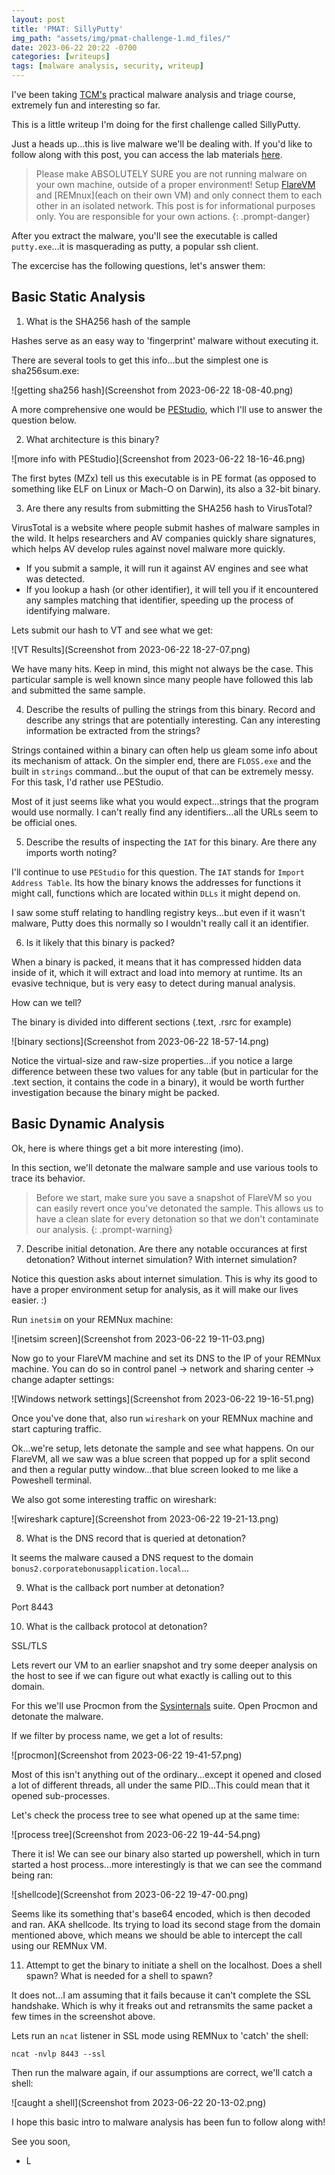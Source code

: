 ```yaml
---
layout: post
title: 'PMAT: SillyPutty'
img_path: "assets/img/pmat-challenge-1.md_files/"
date: 2023-06-22 20:22 -0700
categories: [writeups]
tags: [malware analysis, security, writeup]
---
```

I've been taking [TCM's](https://academy.tcm-sec.com/) practical malware analysis and triage course, extremely fun and interesting so far. 

This is a little writeup I'm doing for the first challenge called SillyPutty.

Just a heads up...this is live malware we'll be dealing with. If you'd like to follow along with this post, you can access the lab materials [here](https://github.com/HuskyHacks/PMAT-labs/).

> Please make ABSOLUTELY SURE you are not running malware on your own machine, outside of a proper environment! Setup [FlareVM](https://github.com/mandiant/flare-vm) and [REMnux](each on their own VM) and only connect them to each other in an isolated network. This post is for informational purposes only. You are responsible for your own actions.
{: .prompt-danger}

After you extract the malware, you'll see the executable is called `putty.exe`...it is masquerading as putty, a popular ssh client.

The excercise has the following questions, let's answer them:

## Basic Static Analysis

1. What is the SHA256 hash of the sample

Hashes serve as an easy way to 'fingerprint' malware without executing it.

There are several tools to get this info...but the simplest one is sha256sum.exe:

![getting sha256 hash](Screenshot from 2023-06-22 18-08-40.png)

A more comprehensive one would be [PEStudio](https://www.winitor.com/), which I'll use to answer the question below.

2. What architecture is this binary?

![more info with PEStudio](Screenshot from 2023-06-22 18-16-46.png)

The first bytes (MZx) tell us this executable is in PE format (as opposed to something like ELF on Linux or Mach-O on Darwin), its also a 32-bit binary. 

3. Are there any results from submitting the SHA256 hash to VirusTotal?

VirusTotal is a website where people submit hashes of malware samples in the wild. It helps researchers and AV companies quickly share signatures, which helps AV develop rules against novel malware more quickly.

* If you submit a sample, it will run it against AV engines and see what was detected. 
* If you lookup a hash (or other identifier), it will tell you if it encountered any samples matching that identifier, speeding up the process of identifying malware.

Lets submit our hash to VT and see what we get:

![VT Results](Screenshot from 2023-06-22 18-27-07.png)

We have many hits. Keep in mind, this might not always be the case. This particular sample is well known since many people have followed this lab and submitted the same sample.

4. Describe the results of pulling the strings from this binary. Record and describe any strings that are potentially interesting. Can any interesting information be extracted from the strings?

Strings contained within a binary can often help us gleam some info about its mechanism of attack. On the simpler end, there are `FLOSS.exe` and the built in `strings` command...but the ouput of that can be extremely messy. For this task, I'd rather use PEStudio.

Most of it just seems like what you would expect...strings that the program would use normally. I can't really find any identifiers...all the URLs seem to be official ones.

5. Describe the results of inspecting the `IAT` for this binary. Are there any imports worth noting?

I'll continue to use `PEStudio` for this question. The `IAT` stands for `Import Address Table`. Its how the binary knows the addresses for functions it might call, functions which are located within `DLLs` it might depend on.

I saw some stuff relating to handling registry keys...but even if it wasn't malware, Putty does this normally so I wouldn't really call it an identifier.

6. Is it likely that this binary is packed?

When a binary is packed, it means that it has compressed hidden data inside of it, which it will extract and load into memory at runtime. Its an evasive technique, but is very easy to detect during manual analysis.

How can we tell?

The binary is divided into different sections (.text, .rsrc for example)

![binary sections](Screenshot from 2023-06-22 18-57-14.png)

Notice the virtual-size and raw-size properties...if you notice a large difference between these two values for any table (but in particular for the .text section, it contains the code in a binary), it would be worth further investigation because the binary might be packed.

## Basic Dynamic Analysis

Ok, here is where things get a bit more interesting (imo).

In this section, we'll detonate the malware sample and use various tools to trace its behavior.

> Before we start, make sure you save a snapshot of FlareVM so you can easily revert once you've detonated the sample. This allows us to have a clean slate for every detonation so that we don't contaminate our analysis.
{: .prompt-warning}

7. Describe initial detonation. Are there any notable occurances at first detonation? Without internet simulation? With internet simulation?

Notice this question asks about internet simulation. This is why its good to have a proper environment setup for analysis, as it will make our lives easier. :)

Run `inetsim` on your REMNux machine:

![inetsim screen](Screenshot from 2023-06-22 19-11-03.png)

Now go to your FlareVM machine and set its DNS to the IP of your REMNux machine. You can do so in control panel -> network and sharing center -> change adapter settings:

![Windows network settings](Screenshot from 2023-06-22 19-16-51.png)

Once you've done that, also run `wireshark` on your REMNux machine and start capturing traffic.

Ok...we're setup, lets detonate the sample and see what happens. On our FlareVM, all we saw was a blue screen that popped up for a split second and then a regular putty window...that blue screen looked to me like a Poweshell terminal.

We also got some interesting traffic on wireshark:

![wireshark capture](Screenshot from 2023-06-22 19-21-13.png)

8. What is the DNS record that is queried at detonation?

It seems the malware caused a DNS request to the domain `bonus2.corporatebonusapplication.local`...

9. What is the callback port number at detonation?

Port 8443

10. What is the callback protocol at detonation?

SSL/TLS

Lets revert our VM to an earlier snapshot and try some deeper analysis on the host to see if we can figure out what exactly is calling out to this domain.

For this we'll use Procmon from the [Sysinternals](https://learn.microsoft.com/en-us/sysinternals/) suite. Open Procmon and detonate the malware.

If we filter by process name, we get a lot of results:

![procmon](Screenshot from 2023-06-22 19-41-57.png)

Most of this isn't anything out of the ordinary...except it opened and closed a lot of different threads, all under the same PID...This could mean that it opened sub-processes.

Let's check the process tree to see what opened up at the same time:

![process tree](Screenshot from 2023-06-22 19-44-54.png)

There it is! We can see our binary also started up powershell, which in turn started a host process...more interestingly is that we can see the command being ran:

![shellcode](Screenshot from 2023-06-22 19-47-00.png)

Seems like its something that's base64 encoded, which is then decoded and ran. AKA shellcode. Its trying to load its second stage from the domain mentioned above, which means we should be able to intercept the call using our REMNux VM.

11. Attempt to get the binary to initiate a shell on the localhost. Does a shell spawn? What is needed for a shell to spawn?

It does not...I am assuming that it fails because it can't complete the SSL handshake. Which is why it freaks out and retransmits the same packet a few times in the screenshot above.

Lets run an `ncat` listener in SSL mode using REMNux to 'catch' the shell:

`ncat -nvlp 8443 --ssl`

Then run the malware again, if our assumptions are correct, we'll catch a shell:

![caught a shell](Screenshot from 2023-06-22 20-13-02.png)

I hope this basic intro to malware analysis has been fun to follow along with!

See you soon,
- L















